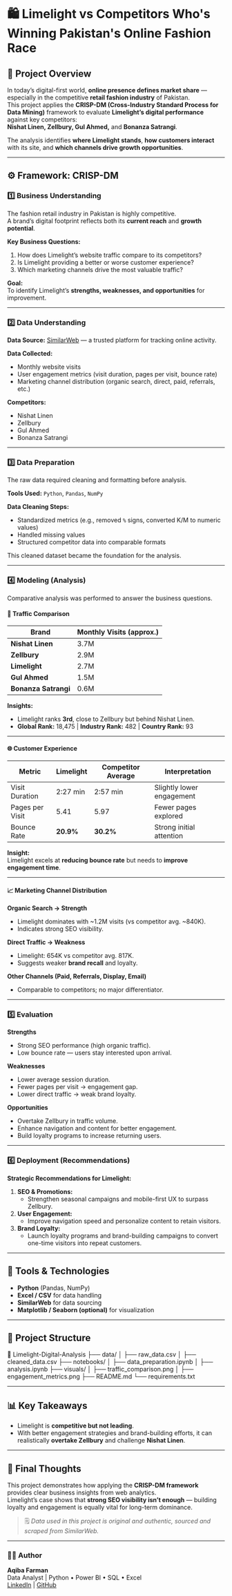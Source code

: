 # 🛍️ Limelight vs Competitors Who's Winning Pakistan's Online Fashion Race
## 📘 Project Overview
In today’s digital-first world, **online presence defines market share** — especially in the competitive **retail fashion industry** of Pakistan.  
This project applies the **CRISP-DM (Cross-Industry Standard Process for Data Mining)** framework to evaluate **Limelight’s digital performance** against key competitors:  
**Nishat Linen, Zellbury, Gul Ahmed,** and **Bonanza Satrangi**.  

The analysis identifies **where Limelight stands**, **how customers interact** with its site, and **which channels drive growth opportunities**.

---

## ⚙️ Framework: CRISP-DM

### 1️⃣ Business Understanding
The fashion retail industry in Pakistan is highly competitive.  
A brand’s digital footprint reflects both its **current reach** and **growth potential**.

**Key Business Questions:**
1. How does Limelight’s website traffic compare to its competitors?  
2. Is Limelight providing a better or worse customer experience?  
3. Which marketing channels drive the most valuable traffic?

**Goal:**  
To identify Limelight’s **strengths, weaknesses, and opportunities** for improvement.

---

### 2️⃣ Data Understanding
**Data Source:** [SimilarWeb](https://www.similarweb.com/) — a trusted platform for tracking online activity.  

**Data Collected:**
- Monthly website visits  
- User engagement metrics (visit duration, pages per visit, bounce rate)  
- Marketing channel distribution (organic search, direct, paid, referrals, etc.)

**Competitors:**
- Nishat Linen  
- Zellbury  
- Gul Ahmed  
- Bonanza Satrangi  

---

### 3️⃣ Data Preparation
The raw data required cleaning and formatting before analysis.

**Tools Used:** `Python`, `Pandas`, `NumPy`  

**Data Cleaning Steps:**
- Standardized metrics (e.g., removed `%` signs, converted K/M to numeric values)  
- Handled missing values  
- Structured competitor data into comparable formats  

This cleaned dataset became the foundation for the analysis.

---

### 4️⃣ Modeling (Analysis)
Comparative analysis was performed to answer the business questions.

#### 🧮 Traffic Comparison
| Brand | Monthly Visits (approx.) |
|--------|--------------------------|
| **Nishat Linen** | 3.7M |
| **Zellbury** | 2.9M |
| **Limelight** | 2.7M |
| **Gul Ahmed** | 1.5M |
| **Bonanza Satrangi** | 0.6M |

**Insights:**  
- Limelight ranks **3rd**, close to Zellbury but behind Nishat Linen.  
- **Global Rank:** 18,475 | **Industry Rank:** 482 | **Country Rank:** 93  

---

#### 🌐 Customer Experience
| Metric | Limelight | Competitor Average | Interpretation |
|---------|------------|--------------------|----------------|
| Visit Duration | 2:27 min | 2:57 min | Slightly lower engagement |
| Pages per Visit | 5.41 | 5.97 | Fewer pages explored |
| Bounce Rate | **20.9%** | **30.2%** | Strong initial attention |

**Insight:**  
Limelight excels at **reducing bounce rate** but needs to **improve engagement time**.

---

#### 📈 Marketing Channel Distribution
**Organic Search → Strength**  
- Limelight dominates with ~1.2M visits (vs competitor avg. ~840K).  
- Indicates strong SEO visibility.

**Direct Traffic → Weakness**  
- Limelight: 654K vs competitor avg. 817K.  
- Suggests weaker **brand recall** and loyalty.

**Other Channels (Paid, Referrals, Display, Email)**  
- Comparable to competitors; no major differentiator.

---

### 5️⃣ Evaluation

**Strengths**
- Strong SEO performance (high organic traffic).  
- Low bounce rate — users stay interested upon arrival.  

**Weaknesses**
- Lower average session duration.  
- Fewer pages per visit → engagement gap.  
- Lower direct traffic → weak brand loyalty.  

**Opportunities**
- Overtake Zellbury in traffic volume.  
- Enhance navigation and content for better engagement.  
- Build loyalty programs to increase returning users.  

---

### 6️⃣ Deployment (Recommendations)
**Strategic Recommendations for Limelight:**
1. **SEO & Promotions:**  
   - Strengthen seasonal campaigns and mobile-first UX to surpass Zellbury.  
2. **User Engagement:**  
   - Improve navigation speed and personalize content to retain visitors.  
3. **Brand Loyalty:**  
   - Launch loyalty programs and brand-building campaigns to convert one-time visitors into repeat customers.

---

## 🧰 Tools & Technologies
- **Python** (Pandas, NumPy)  
- **Excel / CSV** for data handling  
- **SimilarWeb** for data sourcing  
- **Matplotlib / Seaborn (optional)** for visualization  

---

## 📂 Project Structure
📁 Limelight-Digital-Analysis
├── data/
│ ├── raw_data.csv
│ ├── cleaned_data.csv
├── notebooks/
│ ├── data_preparation.ipynb
│ ├── analysis.ipynb
├── visuals/
│ ├── traffic_comparison.png
│ ├── engagement_metrics.png
├── README.md
└── requirements.txt


---

## 📊 Key Takeaways
- Limelight is **competitive but not leading**.  
- With better engagement strategies and brand-building efforts, it can realistically **overtake Zellbury** and challenge **Nishat Linen**.  

---

## 🏁 Final Thoughts
This project demonstrates how applying the **CRISP-DM framework** provides clear business insights from web analytics.  
Limelight’s case shows that **strong SEO visibility isn’t enough** — building loyalty and engagement is equally vital for long-term dominance.

> 🗒️ *Data used in this project is original and authentic, sourced and scraped from SimilarWeb.*

---

### 👩‍💻 Author
**Aqiba Farman**  
Data Analyst | Python • Power BI • SQL • Excel  
[LinkedIn](https://www.linkedin.com/in/aqibafarman) | [GitHub](https://github.com/aqibafarman)

